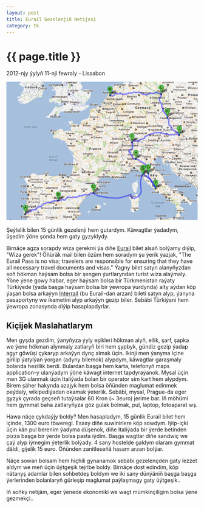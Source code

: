 ```yaml
---
layout: post
title: Eurail Gezelenjiň Netijesi
category: tk
---
```


{{ page.title }}
================

<p class="meta">2012-njy ýylyň 11-nji fewraly - Lissabon</p>

![yollar](/files/yollar.png)

Şeýlelik bilen 15 günlik gezelenji hem gutardym. Käwagtlar ýadadym, üşedim ýöne şonda hem gaty 
gyzyklydy. 

Birnäçe agza sorapdy wiza gerekmi ýa diňe [Eurail](http://www.eurail.com/home) bilet alsaň bolýamy diýip, "Wiza gerek"!
Öňüräk mail bilen özüm hem soradym şu ýerik ýazjak,
"The Eurail Pass is no visa; travelers are responsible for ensuring that they have all necessary travel documents and visas." Ýagny bilet satyn alanyňyzdan soň hökman haýsam bolsa bir şengen ýurtlaryndan turist wiza alaýmaly. Ýöne ýene 
gowy habar, eger haýsam bolsa bir Türkmenistan raýaty Türkiýede (ýada başga haýsam bolsa bir ýewropa ýurdynda) alty aýdan köp ýaşan bolsa arkaýyn [Interrail](http://www.interrailnet.com/) (bu Eurail-dan arzan) bileti satyn alyp, ýanyna pasaportyny we ikametini alyp arkaýyn gezip biler. Sebäbi Türkiýani hem ýewropa zonasynda diýip hasaplapdyrlar.

Kiçijek Maslahatlarym
---------------------

Men gyşda gezdim, ýanyňyza ýyly eşikleri hökman alyň, ellik, şarf, şapka we ýene hökman alynmaly zatlaryň biri hem 
şypbyk, gündiz gezip ýadap agyr göwüşi çykaryp arkaýyn dynç almak üçin. 
Ikinji men ýanyma içine girilip ýatylýan ýorgan (adyny bilemok) alypdym, käwagtlar garaşmaly bolanda hezillik berdi.
Bulardan başga hem karta, telefonyň maps application-y ulanýadym ýöne käwagt internet tapdyraýanok. Mysal üçin men 
3G ulanmak üçin Italiýada bolan bir operator sim kart hem alypdym. Birem şäher hakynda azajyk hem bolsa öňünden maglumat edinmek peýdaly, wikipediýadan okamak ýeterlik. Sebäbi, mysal, Prague-da eger gyzyk çyrada geçseň tutaýsalar 60 Kron (~ 3euro) jerime bar. Iň möhümi hem gymmat baha zatlaryňyza göz gulak bolmak, pul, laptop, fotoaparat wş.

Hawa näçe çykdaýjy boldy? Men hasapladym, 15 günlik Eurail bilet hem içinde, 1300 euro töweregi. Esasy diňe suwinirlere 
köp sowdym. Iýip-içki üçin kän pul berenim ýadyma düşenok, diňe Italiýada bir ýerde betinden pizza başga bir ýerde bolsa pasta iýdim. Başga wagtlar diňe sandwiç we çaý alyp iýmegim ýeterlik bolýady. 4 sany hostelde galdym olaram gymmat däldi, gijelik 15 euro. Öňünden zanitleseňä hasam arzan bolýar.

Näçe sowan bolsam hem hiçhili gynanamok sebäbi gezelençden gaty lezzet aldym we meň üçin üýtgeşik tejribe boldy. Birnäçe dost edindim, köp nätanyş adamlar bilen sohbetdeş boldym we iki sany dünýäniň başga başga ýerlerinden bolanlaryň gürleşip maglumat paýlaşmagy gaty üýtgeşik..

Iň soňky netijäm, eger ýenede ekonomiki we wagt mümkinçiligim bolsa ýene gezmekçi..
